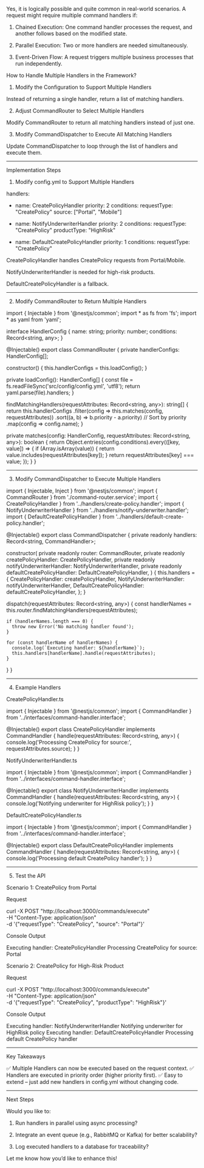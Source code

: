 Yes, it is logically possible and quite common in real-world scenarios. A request might require multiple command handlers if:

1. Chained Execution: One command handler processes the request, and another follows based on the modified state.


2. Parallel Execution: Two or more handlers are needed simultaneously.


3. Event-Driven Flow: A request triggers multiple business processes that run independently.



How to Handle Multiple Handlers in the Framework?

1. Modify the Configuration to Support Multiple Handlers

Instead of returning a single handler, return a list of matching handlers.

2. Adjust CommandRouter to Select Multiple Handlers

Modify CommandRouter to return all matching handlers instead of just one.

3. Modify CommandDispatcher to Execute All Matching Handlers

Update CommandDispatcher to loop through the list of handlers and execute them.


---

Implementation Steps

1. Modify config.yml to Support Multiple Handlers

handlers:
  - name: CreatePolicyHandler
    priority: 2
    conditions:
      requestType: "CreatePolicy"
      source: ["Portal", "Mobile"]

  - name: NotifyUnderwriterHandler
    priority: 2
    conditions:
      requestType: "CreatePolicy"
      productType: "HighRisk"

  - name: DefaultCreatePolicyHandler
    priority: 1
    conditions:
      requestType: "CreatePolicy"

CreatePolicyHandler handles CreatePolicy requests from Portal/Mobile.

NotifyUnderwriterHandler is needed for high-risk products.

DefaultCreatePolicyHandler is a fallback.



---

2. Modify CommandRouter to Return Multiple Handlers

import { Injectable } from '@nestjs/common';
import * as fs from 'fs';
import * as yaml from 'yaml';

interface HandlerConfig {
  name: string;
  priority: number;
  conditions: Record<string, any>;
}

@Injectable()
export class CommandRouter {
  private handlerConfigs: HandlerConfig[];

  constructor() {
    this.handlerConfigs = this.loadConfig();
  }

  private loadConfig(): HandlerConfig[] {
    const file = fs.readFileSync('src/config/config.yml', 'utf8');
    return yaml.parse(file).handlers;
  }

  findMatchingHandlers(requestAttributes: Record<string, any>): string[] {
    return this.handlerConfigs
      .filter(config => this.matches(config, requestAttributes))
      .sort((a, b) => b.priority - a.priority) // Sort by priority
      .map(config => config.name);
  }

  private matches(config: HandlerConfig, requestAttributes: Record<string, any>): boolean {
    return Object.entries(config.conditions).every(([key, value]) => {
      if (Array.isArray(value)) {
        return value.includes(requestAttributes[key]);
      }
      return requestAttributes[key] === value;
    });
  }
}


---

3. Modify CommandDispatcher to Execute Multiple Handlers

import { Injectable, Inject } from '@nestjs/common';
import { CommandRouter } from './command-router.service';
import { CreatePolicyHandler } from '../handlers/create-policy.handler';
import { NotifyUnderwriterHandler } from '../handlers/notify-underwriter.handler';
import { DefaultCreatePolicyHandler } from '../handlers/default-create-policy.handler';

@Injectable()
export class CommandDispatcher {
  private readonly handlers: Record<string, CommandHandler>;

  constructor(
    private readonly router: CommandRouter,
    private readonly createPolicyHandler: CreatePolicyHandler,
    private readonly notifyUnderwriterHandler: NotifyUnderwriterHandler,
    private readonly defaultCreatePolicyHandler: DefaultCreatePolicyHandler,
  ) {
    this.handlers = {
      CreatePolicyHandler: createPolicyHandler,
      NotifyUnderwriterHandler: notifyUnderwriterHandler,
      DefaultCreatePolicyHandler: defaultCreatePolicyHandler,
    };
  }

  dispatch(requestAttributes: Record<string, any>) {
    const handlerNames = this.router.findMatchingHandlers(requestAttributes);

    if (handlerNames.length === 0) {
      throw new Error('No matching handler found');
    }

    for (const handlerName of handlerNames) {
      console.log(`Executing handler: ${handlerName}`);
      this.handlers[handlerName].handle(requestAttributes);
    }
  }
}


---

4. Example Handlers

CreatePolicyHandler.ts

import { Injectable } from '@nestjs/common';
import { CommandHandler } from '../interfaces/command-handler.interface';

@Injectable()
export class CreatePolicyHandler implements CommandHandler {
  handle(requestAttributes: Record<string, any>) {
    console.log('Processing CreatePolicy for source:', requestAttributes.source);
  }
}

NotifyUnderwriterHandler.ts

import { Injectable } from '@nestjs/common';
import { CommandHandler } from '../interfaces/command-handler.interface';

@Injectable()
export class NotifyUnderwriterHandler implements CommandHandler {
  handle(requestAttributes: Record<string, any>) {
    console.log('Notifying underwriter for HighRisk policy');
  }
}

DefaultCreatePolicyHandler.ts

import { Injectable } from '@nestjs/common';
import { CommandHandler } from '../interfaces/command-handler.interface';

@Injectable()
export class DefaultCreatePolicyHandler implements CommandHandler {
  handle(requestAttributes: Record<string, any>) {
    console.log('Processing default CreatePolicy handler');
  }
}


---

5. Test the API

Scenario 1: CreatePolicy from Portal

Request

curl -X POST "http://localhost:3000/commands/execute" \
     -H "Content-Type: application/json" \
     -d '{"requestType": "CreatePolicy", "source": "Portal"}'

Console Output

Executing handler: CreatePolicyHandler
Processing CreatePolicy for source: Portal

Scenario 2: CreatePolicy for High-Risk Product

Request

curl -X POST "http://localhost:3000/commands/execute" \
     -H "Content-Type: application/json" \
     -d '{"requestType": "CreatePolicy", "productType": "HighRisk"}'

Console Output

Executing handler: NotifyUnderwriterHandler
Notifying underwriter for HighRisk policy
Executing handler: DefaultCreatePolicyHandler
Processing default CreatePolicy handler


---

Key Takeaways

✅ Multiple Handlers can now be executed based on the request context.
✅ Handlers are executed in priority order (higher priority first).
✅ Easy to extend – just add new handlers in config.yml without changing code.


---

Next Steps

Would you like to:

1. Run handlers in parallel using async processing?


2. Integrate an event queue (e.g., RabbitMQ or Kafka) for better scalability?


3. Log executed handlers to a database for traceability?



Let me know how you’d like to enhance this!

